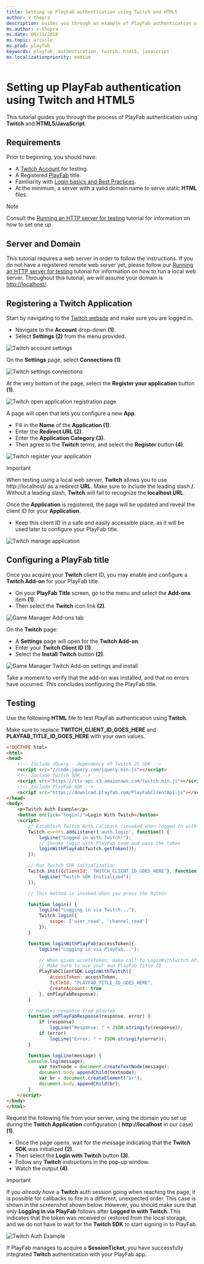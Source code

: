 ```yaml
---
title: Setting up PlayFab authentication using Twitch and HTML5
author: v-thopra
description: Guides you through an example of PlayFab authentication using Twitch and HTML5/JavaScript.
ms.author: v-thopra
ms.date: 06/11/2018
ms.topic: article
ms.prod: playfab
keywords: playfab, authentication, twitch, html5, javascript
ms.localizationpriority: medium
---
```


# Setting up PlayFab authentication using Twitch and HTML5

This tutorial guides you through the process of PlayFab authentication using **Twitch** and **HTML5/JavaScript**.

## Requirements

Prior to beginning, you should have:

- A [Twitch Account](https://www.twitch.tv/) for testing.
- A Registered [PlayFab](https://playfab.com/) title.
- Familiarity with [Login basics and Best Practices](../../authentication/platform-specific-authentication/login-basics-best-practices.md).
- At the minimum, a server with a valid domain name to serve static **HTML** files.

> [!NOTE]
> Consult the [Running an HTTP server for testing](../../config/dev-test-live/running-an-http-server-for-testing.md) tutorial for information on how to set one up.

## Server and Domain

This tutorial requires a web server in order to follow the instructions. If you do not have a registered remote web server yet, please follow our [Running an HTTP server for testing](../../config/dev-test-live/running-an-http-server-for-testing.md) tutorial for information on how to run a local web server. Throughout this tutorial, we will assume your domain is [http://localhost/](http://localhost/).

## Registering a Twitch Application

Start by navigating to the [Twitch website](https://www.twitch.tv/) and make sure you are logged in.

- Navigate to the **Account** drop-down **(1)**.
- Select **Settings (2)** from the menu provided.

![Twitch account settings](media/tutorials/twitch-html5/twitch-account-settings.png)  

On the **Settings** page, select **Connections (1)**.

![Twitch settings connections](media/tutorials/twitch-html5/twitch-settings-connections.png)  

At the very bottom of the page, select the **Register your application** button **(1)**.

![Twitch open application registration page](media/tutorials/twitch-html5/twitch-open-application-registration.png)  

A page will open that lets you configure a new **App**.

- Fill in the **Name** of the **Application (1)**.
- Enter the **Redirect URL (2)**.
- Enter the **Application Category (3)**. 
- Then agree to the **Twitch** terms, and select the **Register**  button **(4)**.

![Twitch register your application](media/tutorials/twitch-html5/twitch-register-your-application.png)  

> [!IMPORTANT]  
> When testing using a local web server, **Twitch** allows you to use http://localhost/ as a redirect **URL**. Make sure to include the leading slash **/**. Without a leading slash, **Twitch** will fail to recognize the **localhost URL**.

Once the **Application** is registered, the page will be updated and reveal the client ID for your **Application**.

- Keep this client ID in a safe and easily accessible place, as it will be used later to configure your PlayFab title.

![Twitch manage application](media/tutorials/twitch-html5/twitch-manage-application.png)  

## Configuring a PlayFab title

Once you acquire your **Twitch** client ID, you may enable and configure a **Twitch Add-on** for your PlayFab title.

- On your **PlayFab Title** screen, go to the menu and select the **Add-ons** item **(1)**.
- Then select the **Twitch** icon link **(2)**.

![Game Manager Add-ons tab](media/tutorials/twitch-html5/game-manager-addons-tab-twitch.png)  

On the **Twitch** page:

- A **Settings** page will open for the **Twitch Add-on**.
- Enter your **Twitch Client ID (1)**.
- Select the **Install Twitch** button **(2)**.

![Game Manager Twitch Add-on settings and install](media/tutorials/twitch-html5/game-manager-twitch-addon-settings.png)  

Take a moment to verify that the add-on was installed, and that no errors have occurred. This concludes configuring the PlayFab title.

## Testing

Use the following **HTML** file to test PlayFab authentication using **Twitch**.

Make sure to replace **TWITCH_CLIENT_ID_GOES_HERE** and **PLAYFAB_TITLE_ID_GOES_HERE** with your own values.

```html
<!DOCTYPE html>
<html>
<head>
    <!-- Include JQuery - dependency of Twitch JS SDK -->
    <script src="//code.jquery.com/jquery.min.js"></script>
    <!-- Include Twitch SDK -->
    <script src="https://ttv-api.s3.amazonaws.com/twitch.min.js"></script>
    <!-- Include PlayFab SDK -->
    <script src="https://download.playfab.com/PlayFabClientApi.js"></script>
</head>
<body>
    <p>Twitch Auth Example</p>
    <button onclick="login()">Login With Twitch</button>
    <script>
        // Establish Twitch Auth Callback (invoked when logged in with Twitch)
        Twitch.events.addListener('auth.login', function() {
            logLine("Logged in with Twitch!");
            // Invoke login with PlayFab code and pass the token
            loginWithPlayFab(Twitch.getToken());
        });

        // Run Twitch SDK initialization
        Twitch.init({clientId: 'TWITCH_CLIENT_ID_GOES_HERE'}, function(error, status) {
            logLine("Twitch SDK Initialized");
        });

        // This method is invoked when you press the button

        function login() {
            logLine("Logging in via Twitch...");
            Twitch.login({
                scope: ['user_read', 'channel_read']
            });
        }

        function loginWithPlayFab(accessToken){
            logLine("Logging in via PlayFab...");

            // When given accessToken, make call to LoginWithTwitch API Call
            // Make sure to use your own PlayFab Title ID
            PlayFabClientSDK.LoginWithTwitch({
                AccessToken: accessToken,
                TitleId: "PLAYFAB_TITLE_ID_GOES_HERE",
                CreateAccount: true
            }, onPlayFabResponse);
        }

        // Handles response from playfab.
        function onPlayFabResponse(response, error) {
            if (response)
                logLine("Response: " + JSON.stringify(response));
            if (error)
                logLine("Error: " + JSON.stringify(error));
        }

        function logLine(message) {
        console.log(message);
            var textnode = document.createTextNode(message);
            document.body.appendChild(textnode);
            var br = document.createElement("br");
            document.body.appendChild(br);
        }
    </script>
</body>
</html>
```

Request the following file from your server, using the domain you set up during the **Twitch Application** configuration ( **http://localhost** in our case) **(1)**.

- Once the page opens, wait for the message indicating that the **Twitch SDK** was initialized **(2)**. 
- Then select the **Login with Twitch** button **(3)**.
- Follow any **Twitch** instructions in the pop-up window. 
- Watch the output **(4)**.

> [!IMPORTANT]
> If you *already have* a **Twitch** auth session going when reaching the page, it is possible for callbacks to fire in a different, unexpected order. This case is shown in the screenshot shown below. However, you should make sure that only **Logging in via PlayFab** follows after **Logged in with Twitch**. This indicates that the token was received or restored from the local storage, and we do not have to wait for the **Twitch SDK** to start signing in to PlayFab.

![Twitch Auth Example](media/tutorials/twitch-html5/twitch-auth-example.png)  

If PlayFab manages to acquire a **SessionTicket**, you have successfully integrated **Twitch** authentication with your PlayFab app.
